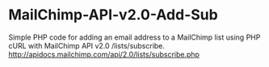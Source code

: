 MailChimp-API-v2.0-Add-Sub
==========================

Simple PHP code for adding an email address to a MailChimp list using PHP cURL with MailChimp API v2.0 /lists/subscribe. http://apidocs.mailchimp.com/api/2.0/lists/subscribe.php
